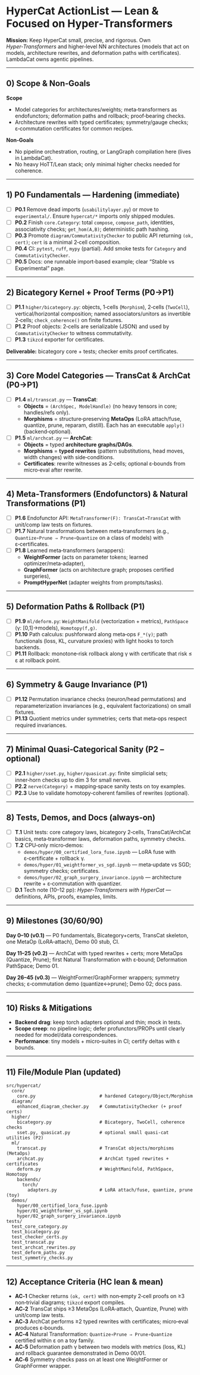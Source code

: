 # HyperCat ActionList — Lean & Focused on Hyper‑Transformers
**Mission:** Keep HyperCat small, precise, and rigorous. Own *Hyper‑Transformers* and higher‑level NN architectures
(models that act on models, architecture rewrites, and deformation paths with certificates). LambdaCat owns agentic pipelines.

---

## 0) Scope & Non‑Goals
**Scope**
- Model categories for architectures/weights; meta‑transformers as endofunctors; deformation paths and rollback; proof‑bearing checks.
- Architecture rewrites with typed certificates; symmetry/gauge checks; ε‑commutation certificates for common recipes.

**Non‑Goals**
- No pipeline orchestration, routing, or LangGraph compilation here (lives in LambdaCat).
- No heavy HoTT/Lean stack; only minimal higher checks needed for coherence.

---

## 1) P0 Fundamentals — Hardening (immediate)
- [ ] **P0.1** Remove dead imports (`usabilitylayer.py`) or move to `experimental/`. Ensure `hypercat/*` imports only shipped modules.
- [ ] **P0.2** Finish `core.Category`: total `compose`, `compose_path`, identities, associativity checks; `get_hom(A,B)`; deterministic path hashing.
- [ ] **P0.3** Promote `diagram/CommutativityChecker` to public API returning `(ok, cert)`; `cert` is a minimal 2‑cell composition.
- [ ] **P0.4** CI: `pytest`, `ruff`, `mypy` (partial). Add smoke tests for `Category` and `CommutativityChecker`.
- [ ] **P0.5** Docs: one runnable import‑based example; clear “Stable vs Experimental” page.

---

## 2) Bicategory Kernel + Proof Terms (P0→P1)
- [ ] **P1.1** `higher/bicategory.py`: objects, 1‑cells (`Morphism`), 2‑cells (`TwoCell`), vertical/horizontal composition;
     named associators/unitors as invertible 2‑cells; `check_coherence()` on finite fixtures.
- [ ] **P1.2** Proof objects: 2‑cells are serializable (JSON) and used by `CommutativityChecker` to witness commutativity.
- [ ] **P1.3** `tikzcd` exporter for certificates.

**Deliverable:** bicategory core + tests; checker emits proof certificates.

---

## 3) Core Model Categories — TransCat & ArchCat (P0→P1)
- [ ] **P1.4** `ml/transcat.py` — **TransCat**: 
  - **Objects** = `(ArchSpec, ModelHandle)` (no heavy tensors in core; handles/refs only).
  - **Morphisms** = structure‑preserving **MetaOps** (LoRA attach/fuse, quantize, prune, reparam, distill). Each has an executable `apply()` (backend‑optional).
- [ ] **P1.5** `ml/archcat.py` — **ArchCat**:
  - **Objects** = typed **architecture graphs/DAGs**.
  - **Morphisms** = **typed rewrites** (pattern substitutions, head moves, width changes) with side‑conditions.
  - **Certificates**: rewrite witnesses as 2‑cells; optional ε‑bounds from micro‑eval after rewrite.

---

## 4) Meta‑Transformers (Endofunctors) & Natural Transformations (P1)
- [ ] **P1.6** Endofunctor API: `MetaTransformer(F): TransCat→TransCat` with unit/comp law tests on fixtures.
- [ ] **P1.7** Natural transformations between meta‑transformers (e.g., `Quantize∘Prune ⇒ Prune∘Quantize` on a class of models) with ε‑certificates.
- [ ] **P1.8** Learned meta‑transformers (wrappers):
  - **WeightFormer** (acts on parameter tokens; learned optimizer/meta‑adapter),
  - **GraphFormer** (acts on architecture graph; proposes certified surgeries),
  - **PromptHyperNet** (adapter weights from prompts/tasks).

---

## 5) Deformation Paths & Rollback (P1)
- [ ] **P1.9** `ml/deform.py`: `WeightManifold` (vectorization + metrics), `PathSpace` (γ: [0,1]→models), `Homotopy(f,g)`.
- [ ] **P1.10** Path calculus: pushforward along meta‑ops `F_*(γ)`; path functionals (loss, KL, curvature proxies) with light hooks to torch backends.
- [ ] **P1.11** Rollback: monotone‑risk rollback along γ with certificate that risk ≤ ε at rollback point.

---

## 6) Symmetry & Gauge Invariance (P1)
- [ ] **P1.12** Permutation invariance checks (neuron/head permutations) and reparameterization invariances (e.g., equivalent factorizations) on small fixtures.
- [ ] **P1.13** Quotient metrics under symmetries; certs that meta‑ops respect required invariances.

---

## 7) Minimal Quasi‑Categorical Sanity (P2 – optional)
- [ ] **P2.1** `higher/sset.py`, `higher/quasicat.py`: finite simplicial sets; inner‑horn checks up to dim 3 for small nerves.
- [ ] **P2.2** `nerve(Category)` + mapping‑space sanity tests on toy examples.
- [ ] **P2.3** Use to validate homotopy‑coherent families of rewrites (optional).

---

## 8) Tests, Demos, and Docs (always‑on)
- [ ] **T.1** Unit tests: core category laws, bicategory 2‑cells, TransCat/ArchCat basics, meta‑transformer laws, deformation paths, symmetry checks.
- [ ] **T.2** CPU‑only micro‑demos:
  - `demos/hyper/00_certified_lora_fuse.ipynb` — LoRA fuse with ε‑certificate + rollback γ.
  - `demos/hyper/01_weightformer_vs_sgd.ipynb` — meta‑update vs SGD; symmetry checks; certificates.
  - `demos/hyper/02_graph_surgery_invariance.ipynb` — architecture rewrite + ε‑commutation with quantizer.
- [ ] **D.1** Tech note (10–12 pp): *Hyper‑Transformers with HyperCat* — definitions, APIs, proofs, examples, limits.

---

## 9) Milestones (30/60/90)
**Day 0–10 (v0.1)** — P0 fundamentals, Bicategory+certs, TransCat skeleton, one MetaOp (LoRA‑attach), Demo 00 stub, CI.

**Day 11–25 (v0.2)** — ArchCat with typed rewrites + certs; more MetaOps (Quantize, Prune); first Natural Transformation with ε‑bound; Deformation PathSpace; Demo 01.

**Day 26–45 (v0.3)** — WeightFormer/GraphFormer wrappers; symmetry checks; ε‑commutation demo (quantize↔prune); Demo 02; docs pass.

---

## 10) Risks & Mitigations
- **Backend drag**: keep torch adapters optional and thin; mock in tests.
- **Scope creep**: no pipeline logic; defer profunctors/PROPs until clearly needed for model/data correspondences.
- **Performance**: tiny models + micro‑suites in CI; certify deltas with ε bounds.

---

## 11) File/Module Plan (updated)
```
src/hypercat/
  core/
    core.py                        # hardened Category/Object/Morphism
  diagram/
    enhanced_diagram_checker.py    # CommutativityChecker (+ proof certs)
  higher/
    bicategory.py                  # Bicategory, TwoCell, coherence checks
    sset.py, quasicat.py           # optional small quasi-cat utilities (P2)
  ml/
    transcat.py                    # TransCat objects/morphisms (MetaOps)
    archcat.py                     # ArchCat typed rewrites + certificates
    deform.py                      # WeightManifold, PathSpace, Homotopy
    backends/
      torch/
        adapters.py                # LoRA attach/fuse, quantize, prune (toy)
  demos/
    hyper/00_certified_lora_fuse.ipynb
    hyper/01_weightformer_vs_sgd.ipynb
    hyper/02_graph_surgery_invariance.ipynb
tests/
  test_core_category.py
  test_bicategory.py
  test_checker_certs.py
  test_transcat.py
  test_archcat_rewrites.py
  test_deform_paths.py
  test_symmetry_checks.py
```

---

## 12) Acceptance Criteria (HC lean & mean)
- **AC‑1** Checker returns `(ok, cert)` with non‑empty 2‑cell proofs on ≥3 non‑trivial diagrams; `tikzcd` export compiles.
- **AC‑2** TransCat ships ≥3 MetaOps (LoRA‑attach, Quantize, Prune) with unit/comp law tests.
- **AC‑3** ArchCat performs ≥2 typed rewrites with certificates; micro‑eval produces ε‑bounds.
- **AC‑4** Natural Transformation: `Quantize∘Prune ⇒ Prune∘Quantize` certified within ε on a toy family.
- **AC‑5** Deformation path γ between two models with metrics (loss, KL) and rollback guarantee demonstrated in Demo 00/01.
- **AC‑6** Symmetry checks pass on at least one WeightFormer or GraphFormer wrapper.
